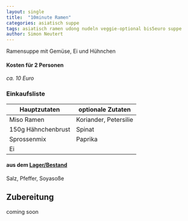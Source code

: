 ```yaml
---
layout: single
title:  "10minute Ramen"
categories: asiatisch suppe
tags: asiatisch ramen udong nudeln veggie-optional bis5euro suppe
author: Simon Neutert
---
```


Ramensuppe mit Gemüse, Ei und Hühnchen

#### Kosten für 2 Personen
_ca. 10 Euro_

### Einkaufsliste

| Hauptzutaten | optionale Zutaten |
|---|---|
| Miso Ramen | Koriander, Petersilie |
| 150g Hähnchenbrust | Spinat |
| Sprossenmix | Paprika |
| Ei | |

#### aus dem [Lager/Bestand]({{baseurl}}/lager-bestand-tipps)
Salz, Pfeffer, Soyasoße

## Zubereitung
coming soon
